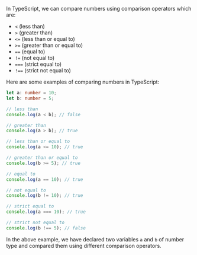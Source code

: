 In TypeScript, we can compare numbers using comparison operators which are:

- `<` (less than)
- `>` (greater than)
- `<=` (less than or equal to)
- `>=` (greater than or equal to)
- `==` (equal to)
- `!=` (not equal to)
- `===` (strict equal to)
- `!==` (strict not equal to)

Here are some examples of comparing numbers in TypeScript:

```typescript
let a: number = 10;
let b: number = 5;

// less than
console.log(a < b); // false

// greater than
console.log(a > b); // true

// less than or equal to
console.log(a <= 10); // true

// greater than or equal to
console.log(b >= 5); // true

// equal to
console.log(a == 10); // true

// not equal to
console.log(b != 10); // true

// strict equal to
console.log(a === 10); // true

// strict not equal to
console.log(b !== 5); // false
```

In the above example, we have declared two variables `a` and `b` of number type and compared them using different comparison operators.